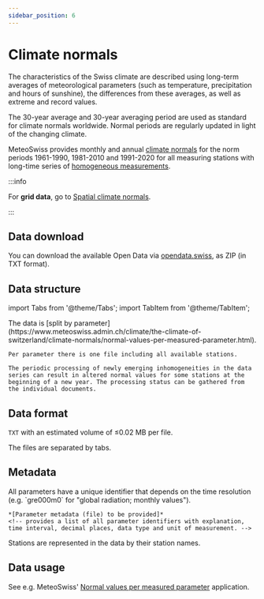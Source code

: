 ```yaml
---
sidebar_position: 6
---
```


# Climate normals

The characteristics of the Swiss climate are described using long-term averages of meteorological parameters (such as temperature, precipitation and hours of sunshine), the differences from these averages, as well as extreme and record values. 

The 30-year average and 30-year averaging period are used as standard for climate normals worldwide. Normal periods are regularly updated in light of the changing climate.

MeteoSwiss provides monthly and annual [climate normals](https://www.meteoswiss.admin.ch/climate/the-climate-of-switzerland/climate-normals.html) for the norm periods 1961-1990, 1981-2010 and 1991-2020 for all measuring stations with long-time series of [homogeneous measurements](/c-climate-data/c1-climate-stations_homogeneous).

:::info

For **grid data**, go to [Spatial climate normals](/c-climate-data/c7-spatial-climate-normals).

:::

## Data download

You can download the available Open Data via [opendata.swiss](https://opendata.swiss/en/dataset/klimanormwerte/resource/e80497da-0ffb-4437-87bb-3d72e3296349), as ZIP (in TXT format).

## Data structure

import Tabs from '@theme/Tabs';
import TabItem from '@theme/TabItem';

<Tabs queryString="data-structure">
  <TabItem value="files-per-parameter" label="Files per parameter">
    The data is [split by parameter](https://www.meteoswiss.admin.ch/climate/the-climate-of-switzerland/climate-normals/normal-values-per-measured-parameter.html). 
    
    Per parameter there is one file including all available stations.

    The periodic processing of newly emerging inhomogeneities in the data series can result in altered normal values for some stations at the beginning of a new year. The processing status can be gathered from the individual documents.
  </TabItem>
</Tabs>

## Data format

`TXT` with an estimated volume of ≤0.02 MB per file.

The files are separated by tabs. 

## Metadata

<Tabs queryString="metadata">
  <TabItem value="parameters" label="Parameter">
    All parameters have a unique identifier that depends on the time resolution (e.g. `gre000m0` for "global radiation; monthly values").
    
    *[Parameter metadata (file) to be provided]*
    <!-- provides a list of all parameter identifiers with explanation, time interval, decimal places, data type and unit of measurement. -->
  </TabItem>
  <TabItem value="stations" label="Stations">
    Stations are represented in the data by their station names.
  </TabItem>
</Tabs>

## Data usage

See e.g. MeteoSwiss' [Normal values per measured parameter](https://www.meteoswiss.admin.ch/services-and-publications/applications/ext/climate-normtables.html#https%3A%2F%2Fservice.meteoswiss.ch%2Fproductbrowser%2FproductDisplay%2Fclimate-normtables%3Flang=en) application.
